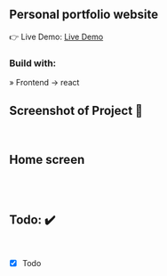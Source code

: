 <div align='center'><img style="width:20%"></div>

<h2>Personal portfolio website</h2>

👉 Live Demo: <a href='https://www.petartopic.dev'>Live Demo</a>

<h3>Build with:</h3>

» Frontend -> react

<h2>Screenshot of Project 📸</h2>
<br>

## Home screen

<div align='center'>

<img src="">

</div>

<br>
<br>

<h2>Todo: ✔️</h2>
<br>

- [x] Todo

<br>
